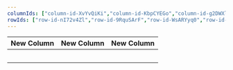```yaml
---
columnIds: ["column-id-XvYvQiKi","column-id-KbpCYEGo","column-id-g2DWXlwa"]
rowIds: ["row-id-nI72v4Zl","row-id-9RquSArF","row-id-WsARYyq0","row-id-iNdCCqlq","row-id-lAYEPvse","row-id-jjxNynTX"]
---
```


| New Column | New Column | New Column |
| ---------- | ---------- | ---------- |
|            |            |            |
|            |            |            |
|            |            |            |
|            |            |            |
|            |            |            |
